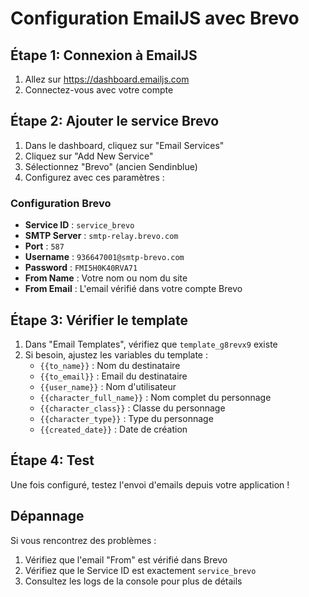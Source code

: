 # Configuration EmailJS avec Brevo

## Étape 1: Connexion à EmailJS
1. Allez sur https://dashboard.emailjs.com
2. Connectez-vous avec votre compte

## Étape 2: Ajouter le service Brevo
1. Dans le dashboard, cliquez sur "Email Services"
2. Cliquez sur "Add New Service"
3. Sélectionnez "Brevo" (ancien Sendinblue)
4. Configurez avec ces paramètres :

### Configuration Brevo
- **Service ID** : `service_brevo`
- **SMTP Server** : `smtp-relay.brevo.com`
- **Port** : `587`
- **Username** : `936647001@smtp-brevo.com`
- **Password** : `FMI5H0K40RVA71`
- **From Name** : Votre nom ou nom du site
- **From Email** : L'email vérifié dans votre compte Brevo

## Étape 3: Vérifier le template
1. Dans "Email Templates", vérifiez que `template_g8revx9` existe
2. Si besoin, ajustez les variables du template :
   - `{{to_name}}` : Nom du destinataire
   - `{{to_email}}` : Email du destinataire
   - `{{user_name}}` : Nom d'utilisateur
   - `{{character_full_name}}` : Nom complet du personnage
   - `{{character_class}}` : Classe du personnage
   - `{{character_type}}` : Type du personnage
   - `{{created_date}}` : Date de création

## Étape 4: Test
Une fois configuré, testez l'envoi d'emails depuis votre application !

## Dépannage
Si vous rencontrez des problèmes :
1. Vérifiez que l'email "From" est vérifié dans Brevo
2. Vérifiez que le Service ID est exactement `service_brevo`
3. Consultez les logs de la console pour plus de détails
